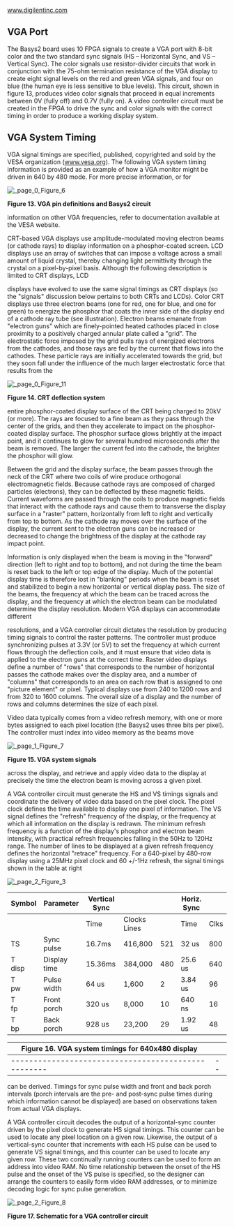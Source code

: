 www.digilentinc.com

## **VGA Port**

The Basys2 board uses 10 FPGA signals to create a VGA port with 8-bit color and the two standard sync signals (HS – Horizontal Sync, and VS – Vertical Sync). The color signals use resistor-divider circuits that work in conjunction with the 75-ohm termination resistance of the VGA display to create eight signal levels on the red and green VGA signals, and four on blue (the human eye is less sensitive to blue levels). This circuit, shown in figure 13, produces video color signals that proceed in equal increments between 0V (fully off) and 0.7V (fully on). A video controller circuit must be created in the FPGA to drive the sync and color signals with the correct timing in order to produce a working display system.

## VGA System Timing

VGA signal timings are specified, published, copyrighted and sold by the VESA organization (www.vesa.org). The following VGA system timing information is provided as an example of how a VGA monitor might be driven in 640 by 480 mode. For more precise information, or for

![_page_0_Figure_6](_page_0_Figure_6.jpeg)

**Figure 13. VGA pin definitions and Basys2 circuit** 

information on other VGA frequencies, refer to documentation available at the VESA website.

CRT-based VGA displays use amplitude-modulated moving electron beams (or cathode rays) to display information on a phosphor-coated screen. LCD displays use an array of switches that can impose a voltage across a small amount of liquid crystal, thereby changing light permittivity through the crystal on a pixel-by-pixel basis. Although the following description is limited to CRT displays, LCD

displays have evolved to use the same signal timings as CRT displays (so the "signals" discussion below pertains to both CRTs and LCDs). Color CRT displays use three electron beams (one for red, one for blue, and one for green) to energize the phosphor that coats the inner side of the display end of a cathode ray tube (see illustration). Electron beams emanate from "electron guns" which are finely-pointed heated cathodes placed in close proximity to a positively charged annular plate called a "grid". The electrostatic force imposed by the grid pulls rays of energized electrons from the cathodes, and those rays are fed by the current that flows into the cathodes. These particle rays are initially accelerated towards the grid, but they soon fall under the influence of the much larger electrostatic force that results from the

![_page_0_Figure_11](_page_0_Figure_11.jpeg)

**Figure 14. CRT deflection system** 

entire phosphor-coated display surface of the CRT being charged to 20kV (or more). The rays are focused to a fine beam as they pass through the center of the grids, and then they accelerate to impact on the phosphor-coated display surface. The phosphor surface glows brightly at the impact point, and it continues to glow for several hundred microseconds after the beam is removed. The larger the current fed into the cathode, the brighter the phosphor will glow.

Between the grid and the display surface, the beam passes through the neck of the CRT where two coils of wire produce orthogonal electromagnetic fields. Because cathode rays are composed of charged particles (electrons), they can be deflected by these magnetic fields. Current waveforms are passed through the coils to produce magnetic fields that interact with the cathode rays and cause them to transverse the display surface in a "raster" pattern, horizontally from left to right and vertically from top to bottom. As the cathode ray moves over the surface of the display, the current sent to the electron guns can be increased or decreased to change the brightness of the display at the cathode ray impact point.

Information is only displayed when the beam is moving in the "forward" direction (left to right and top to bottom), and not during the time the beam is reset back to the left or top edge of the display. Much of the potential display time is therefore lost in "blanking" periods when the beam is reset and stabilized to begin a new horizontal or vertical display pass. The size of the beams, the frequency at which the beam can be traced across the display, and the frequency at which the electron beam can be modulated determine the display resolution. Modern VGA displays can accommodate different

resolutions, and a VGA controller circuit dictates the resolution by producing timing signals to control the raster patterns. The controller must produce synchronizing pulses at 3.3V (or 5V) to set the frequency at which current flows through the deflection coils, and it must ensure that video data is applied to the electron guns at the correct time. Raster video displays define a number of "rows" that corresponds to the number of horizontal passes the cathode makes over the display area, and a number of "columns" that corresponds to an area on each row that is assigned to one "picture element" or pixel. Typical displays use from 240 to 1200 rows and from 320 to 1600 columns. The overall size of a display and the number of rows and columns determines the size of each pixel.

Video data typically comes from a video refresh memory, with one or more bytes assigned to each pixel location (the Basys2 uses three bits per pixel). The controller must index into video memory as the beams move

![_page_1_Figure_7](_page_1_Figure_7.jpeg)

**Figure 15. VGA system signals** 

across the display, and retrieve and apply video data to the display at precisely the time the electron beam is moving across a given pixel.

A VGA controller circuit must generate the HS and VS timings signals and coordinate the delivery of video data based on the pixel clock. The pixel clock defines the time available to display one pixel of information. The VS signal defines the "refresh" frequency of the display, or the frequency at which all information on the display is redrawn. The minimum refresh frequency is a function of the display's phosphor and electron beam intensity, with practical refresh frequencies falling in the 50Hz to 120Hz range. The number of lines to be displayed at a given refresh frequency defines the horizontal "retrace" frequency. For a 640-pixel by 480-row display using a 25MHz pixel clock and 60 +/-1Hz refresh, the signal timings shown in the table at right

![_page_2_Figure_3](_page_2_Figure_3.jpeg)

| Symbol    | Parameter    | Vertical Sync |              |     | Horiz. Sync |      |
|-----------|--------------|---------------|--------------|-----|-------------|------|
|           |              | Time          | Clocks Lines |     | Time        | Clks |
| TS        | Sync pulse   | 16.7ms        | 416,800      | 521 | 32 us       | 800  |
| T<br>disp | Display time | 15.36ms       | 384,000      | 480 | 25.6 us     | 640  |
| T<br>pw   | Pulse width  | 64 us         | 1,600        | 2   | 3.84 us     | 96   |
| T<br>fp   | Front porch  | 320 us        | 8,000        | 10  | 640 ns      | 16   |
| T<br>bp   | Back porch   | 928 us        | 23,200       | 29  | 1.92 us     | 48   |

| Figure 16. VGA system timings for 640x480 display |  |
|---------------------------------------------------|--|
|---------------------------------------------------|--|

can be derived. Timings for sync pulse width and front and back porch intervals (porch intervals are the pre- and post-sync pulse times during which information cannot be displayed) are based on observations taken from actual VGA displays.

A VGA controller circuit decodes the output of a horizontal-sync counter driven by the pixel clock to generate HS signal timings. This counter can be used to locate any pixel location on a given row. Likewise, the output of a vertical-sync counter that increments with each HS pulse can be used to generate VS signal timings, and this counter can be used to locate any given row. These two continually running counters can be used to form an address into video RAM. No time relationship between the onset of the HS pulse and the onset of the VS pulse is specified, so the designer can arrange the counters to easily form video RAM addresses, or to minimize decoding logic for sync pulse generation.

![_page_2_Figure_8](_page_2_Figure_8.jpeg)

**Figure 17. Schematic for a VGA controller circuit**